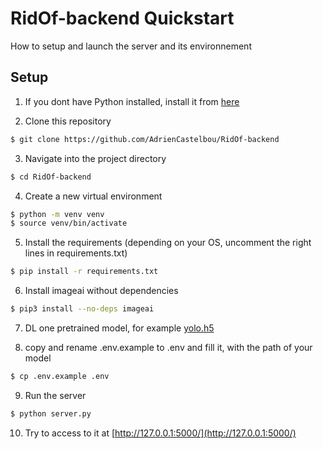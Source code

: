 # RidOf-backend Quickstart

How to setup and launch the server and its environnement

## Setup

1. If you dont have Python installed, install it from [here](https://www.python.org/downloads/)

2. Clone this repository 
```bash
$ git clone https://github.com/AdrienCastelbou/RidOf-backend
```

3. Navigate into the project directory
```bash
$ cd RidOf-backend
```

4. Create a new virtual environment
```bash
$ python -m venv venv
$ source venv/bin/activate
```

5. Install the requirements (depending on your OS, uncomment the right lines in requirements.txt)
```bash
$ pip install -r requirements.txt
```

6. Install imageai without dependencies
```bash
$ pip3 install --no-deps imageai
``` 

7. DL one pretrained model, for example [yolo.h5](https://github.com/OlafenwaMoses/ImageAI/releases/tag/1.0/)

8. copy and rename .env.example to .env and fill it, with the path of your model
```bash
$ cp .env.example .env
``` 

9. Run the server
```bash
$ python server.py
```

10. Try to access to it at [http://127.0.0.1:5000/](http://127.0.0.1:5000/)
